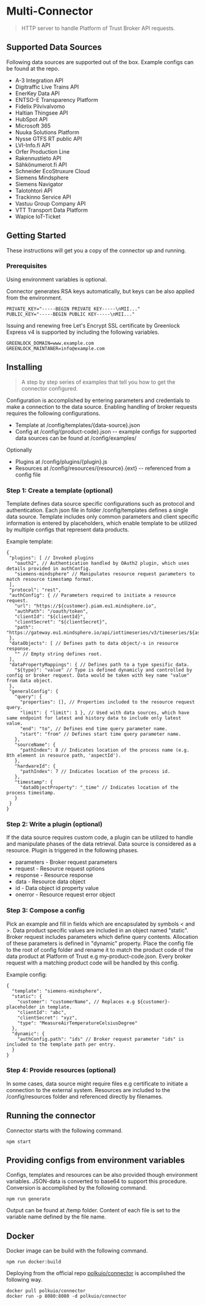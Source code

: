 # Multi-Connector

> HTTP server to handle Platform of Trust Broker API requests.

## Supported Data Sources

Following data sources are supported out of the box. Example configs can be found at the repo.

- A-3 Integration API
- Digitraffic Live Trains API
- EnerKey Data API
- ENTSO-E Transparency Platform
- Fidelix Pilvivalvomo
- Haltian Thingsee API
- HubSpot API
- Microsoft 365
- Nuuka Solutions Platform
- Nysse GTFS RT public API
- LVI-Info.fi API
- Orfer Production Line
- Rakennustieto API
- Sähkönumerot.fi API
- Schneider EcoStruxure Cloud
- Siemens Mindsphere
- Siemens Navigator
- Talotohtori API
- Trackinno Service API
- Vastuu Group Company API
- VTT Transport Data Platform
- Wapice IoT-Ticket

## Getting Started

These instructions will get you a copy of the connector up and running.

### Prerequisites

Using environment variables is optional.

Connector generates RSA keys automatically, but keys can be also applied from the environment.
```
PRIVATE_KEY="-----BEGIN PRIVATE KEY-----\nMII..."
PUBLIC_KEY="-----BEGIN PUBLIC KEY-----\nMII..."
```

Issuing and renewing free Let's Encrypt SSL certificate by Greenlock Express v4 is supported by including the following variables.
```
GREENLOCK_DOMAIN=www.example.com
GREENLOCK_MAINTANER=info@example.com
```

## Installing

> A step by step series of examples that tell you how to get the connector configured.

Configuration is accomplished by entering parameters and credentials to make a connection to the data source. Enabling handling of broker requests requires the following configurations.

- Template at /config/templates/{data-source}.json
- Config at /config/{product-code}.json
-- example configs for supported data sources can be found at /config/examples/

Optionally

- Plugins at /config/plugins/{plugin}.js
- Resources at /config/resources/{resource}.{ext} -- referenced from a config file

### Step 1: Create a template (optional)

Template defines data source specific configurations such as protocol and authentication. Each json file in folder /config/templates defines a single data source. Template includes only common parameters and client specific information is entered by placeholders, which enable template to be utilized by multiple configs that represent data products.

Example template:
 ```
{
  "plugins": [ // Invoked plugins
    "oauth2", // Authentication handled by OAuth2 plugin, which uses details provided in authConfig.
    "siemens-mindsphere" // Manipulates resource request parameters to match resource timestamp format.
  ],
  "protocol": "rest",
  "authConfig": { // Parameters required to initiate a resource request.
    "url": "https://${customer}.piam.eu1.mindsphere.io",
    "authPath": "/oauth/token",
    "clientId": "${clientId}",
    "clientSecret": "${clientSecret}",
    "path": "https://gateway.eu1.mindsphere.io/api/iottimeseries/v3/timeseries/${assetId}/${aspectId}"
  },
  "dataObjects": [ // Defines path to data object/-s in resource response.
    "" // Empty string defines root.
  ],
  "dataPropertyMappings": { // Defines path to a type spesific data.
    "${type}": "value" // Type is defined dynamicly and controlled by config or broker request. Data would be taken with key name "value" from data object.
  },
  "generalConfig": {
    "query": {
      "properties": [], // Properties included to the resource request query.
      "limit": { "limit": 1 }, // Used with data sources, which have same endpoint for latest and history data to include only latest value.
      "end": "to", // Defines end time query parameter name.
      "start": "from" // Defines start time query parameter name.
    },
    "sourceName": {
      "pathIndex": 8 // Indicates location of the process name (e.g. 8th element in resource path, 'aspectId').
    },
    "hardwareId": {
      "pathIndex": 7 // Indicates location of the process id.
    },
    "timestamp": {
      "dataObjectProperty": "_time" // Indicates location of the process timestamp.
    }
  }
}
 ```

### Step 2: Write a plugin (optional)

If the data source requires custom code, a plugin can be utilized to handle and manipulate phases of the data retrieval. Data source is considered as a resource. Plugin is triggered in the following phases.

- parameters - Broker request parameters
- request - Resource request options
- response - Resource response
- data - Resource data object
- id - Data object id property value
- onerror - Resource request error object

### Step 3: Compose a config

Pick an example and fill in fields which are encapsulated by symbols < and >. Data product specific values are included in an object named "static". Broker request includes parameters which define query contents. Allocation of these parameters is defined in "dynamic" property. Place the config file to the root of config folder and rename it to match the product code of the data product at Platform of Trust e.g my-product-code.json. Every broker request with a matching product code will be handled by this config.

Example config:
```
{
  "template": "siemens-mindsphere",
  "static": {
    "customer": "customerName", // Replaces e.g ${customer}-placeholder in template.
    "clientId": "abc",
    "clientSecret": "xyz",
    "type": "MeasureAirTemperatureCelsiusDegree"
  },
  "dynamic": {
    "authConfig.path": "ids" // Broker request parameter "ids" is included to the template path per entry.
  }
}
```

### Step 4: Provide resources (optional)

In some cases, data source might require files e.g certificate to initiate a connection to the external system. Resources are included to the /config/resources folder and referenced directly by filenames.

## Running the connector

Connector starts with the following command.

```
npm start
```

## Providing configs from environment variables

Configs, templates and resources can be also provided though environment variables. JSON-data is converted to base64 to support this procedure. Conversion is accomplished by the following command.

```
npm run generate
```

Output can be found at /temp folder. Content of each file is set to the variable name defined by the file name.

## Docker

Docker image can be build with the following command.

```
npm run docker:build
```

Deploying from the official repo [polkuio/connector](https://hub.docker.com/r/polkuio/connector) is accomplished the following way.
```
docker pull polkuio/connector
docker run -p 8080:8080 -d polkuio/connector
```
